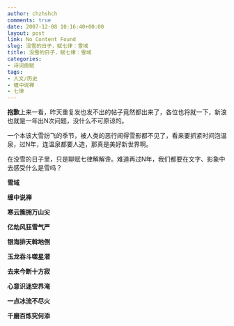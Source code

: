 ```yaml
---
author: chzhshch
comments: true
date: 2007-12-08 10:16:40+00:00
layout: post
link: No Content Found
slug: 没雪的日子，赋七律：雪域
title: 没雪的日子，赋七律：雪域
categories:
- 诗词曲赋
tags:
- 人文/历史
- 缠中说禅
- 七律
---
```


			

**抱歉**上来一看，昨天重复发也发不出的帖子竟然都出来了，各位也将就一下，新浪也就是一年出N次问题，没什么不可原谅的。

一个本该大雪纷飞的季节，被人类的恶行闹得雪影都不见了，看来要抓紧时间泡温泉，过N年，连温泉都要人造，那真是美好新世界啊。

在没雪的日子里，只是聊赋七律解解谗。难道再过N年，我们都要在文字、影象中去感受什么是雪吗？

**雪域**

**缠中说禅**

**寒云簇拥万山尖**

**亿劫风狂雪气严**

**银海排天斡地倒**

**玉龙吞斗噬星潜**

**去来今断十方寂**

**心意识迷空界淹**

**一点冰流不尽火**

**千磨百炼究何添**
